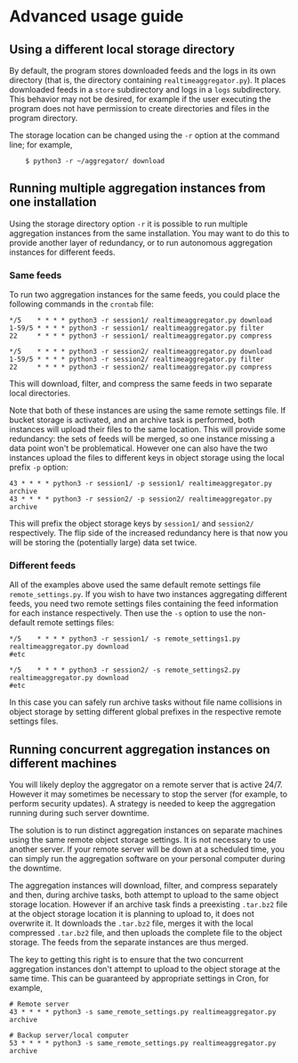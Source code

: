 # Advanced usage guide

## Using a different local storage directory

By default, the program
stores downloaded feeds and the logs in its own directory (that is,
the directory containing `realtimeaggregator.py`).
It places
downloaded feeds in a `store` subdirectory and logs in a `logs` subdirectory.
This behavior may not be desired, for example if the user executing the 
program does not have permission to create directories and files in the
program directory.

The storage location can be 
changed using the `-r` option at the command line; for example,
```
	$ python3 -r ~/aggregator/ download
```

## Running multiple aggregation instances from one installation

Using the storage directory option `-r`
it is possible to run multiple aggregation instances from the same installation.
You may want to do this to provide another layer of redundancy,
or to run autonomous aggregation instances for different feeds.

### Same feeds

To run two aggregation instances for the same feeds,
you could place the following commands in the `crontab` file:

```
*/5    * * * * python3 -r session1/ realtimeaggregator.py download
1-59/5 * * * * python3 -r session1/ realtimeaggregator.py filter
22     * * * * python3 -r session1/ realtimeaggregator.py compress

*/5    * * * * python3 -r session2/ realtimeaggregator.py download
1-59/5 * * * * python3 -r session2/ realtimeaggregator.py filter
22     * * * * python3 -r session2/ realtimeaggregator.py compress
```

This will download, filter, and compress
 the same feeds in two separate local directories.

Note that both of these instances are using the same remote settings file.
If bucket storage is activated, and an archive task is performed,
both instances will upload their files to the same
location.
This will provide some redundancy: the sets of feeds will be merged,
so one instance missing a data point won't be problematical.
However one can also have the two instances upload the files
to different keys in object storage using the local prefix `-p` option:

```
43 * * * * python3 -r session1/ -p session1/ realtimeaggregator.py archive
43 * * * * python3 -r session2/ -p session2/ realtimeaggregator.py archive
```

This will prefix the object storage keys by `session1/` and
`session2/` respectively.
The flip side of the increased redundancy here
 is that now you will be storing the (potentially large) data set twice.

### Different feeds

All of the examples above used the same default remote settings file
`remote_settings.py`. If you wish to have two instances aggregating
different feeds, you need two remote settings files containing
the feed information for each instance respectively.
Then use the `-s` option to use the non-default remote settings files:

```
*/5    * * * * python3 -r session1/ -s remote_settings1.py realtimeaggregator.py download
#etc

*/5    * * * * python3 -r session2/ -s remote_settings2.py realtimeaggregator.py download
#etc
```

In this case you can safely run archive tasks without file
name collisions in object storage by setting different global
prefixes in the respective remote settings files.


## Running concurrent aggregation instances on different machines

You will likely deploy the aggregator on a remote server that is active 24/7.
However it may sometimes be necessary to stop the server (for example,
to perform security updates).
A strategy is needed to keep the aggregation running during such server
downtime.

The solution is to run distinct aggregation instances on separate 
machines using the same remote object storage settings. 
It is not necessary to use another server. If your remote
server will be down at a scheduled time, you can simply run the 
aggregation software on your personal computer during the downtime.

The aggregation instances will download, filter, and compress separately
and then, during archive tasks, 
both attempt to upload to the same object storage location.
However if an archive task finds a preexisting `.tar.bz2`
 file at the object storage 
location it is planning to upload to, it does not overwrite it.
It downloads the `.tar.bz2` file, merges it with the local compressed 
`.tar.bz2` file, 
and then uploads the complete file to the object storage.
The feeds from the separate instances are thus merged.

The key to getting this right is to ensure that the two
concurrent aggregation instances don't attempt to upload to 
the object storage at the same time.
This can be guaranteed by appropriate settings in Cron, for example,

```
# Remote server
43 * * * * python3 -s same_remote_settings.py realtimeaggregator.py archive
```

```
# Backup server/local computer
53 * * * * python3 -s same_remote_settings.py realtimeaggregator.py archive
```


